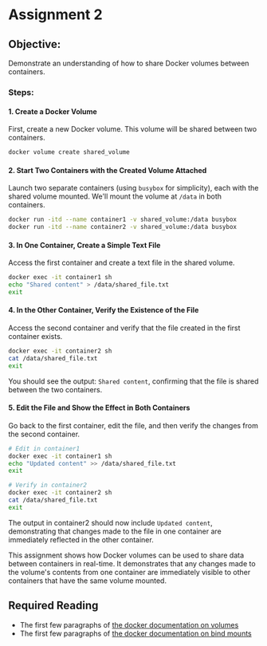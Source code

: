# Assignment 2

## **Objective:**

Demonstrate an understanding of how to share Docker volumes between containers.

### **Steps:**

#### 1. Create a Docker Volume

First, create a new Docker volume. This volume will be shared between two containers.

```bash
docker volume create shared_volume
```

#### 2. Start Two Containers with the Created Volume Attached

Launch two separate containers (using `busybox` for simplicity), each with the shared volume mounted. We'll mount the volume at `/data` in both containers.

```bash
docker run -itd --name container1 -v shared_volume:/data busybox
docker run -itd --name container2 -v shared_volume:/data busybox
```

#### 3. In One Container, Create a Simple Text File

Access the first container and create a text file in the shared volume.

```bash
docker exec -it container1 sh
echo "Shared content" > /data/shared_file.txt
exit
```

#### 4. In the Other Container, Verify the Existence of the File

Access the second container and verify that the file created in the first container exists.

```bash
docker exec -it container2 sh
cat /data/shared_file.txt
exit
```

You should see the output: `Shared content`, confirming that the file is shared between the two containers.

#### 5. Edit the File and Show the Effect in Both Containers

Go back to the first container, edit the file, and then verify the changes from the second container.

```bash
# Edit in container1
docker exec -it container1 sh
echo "Updated content" >> /data/shared_file.txt
exit

# Verify in container2
docker exec -it container2 sh
cat /data/shared_file.txt
exit
```

The output in container2 should now include `Updated content`, demonstrating that changes made to the file in one container are immediately reflected in the other container.

This assignment shows how Docker volumes can be used to share data between containers in real-time. It demonstrates that any changes made to the volume's contents from one container are immediately visible to other containers that have the same volume mounted.

## Required Reading

- The first few paragraphs of [the docker documentation on volumes](https://docs.docker.com/storage/volumes/)
- The first few paragraphs of [the docker documentation on bind mounts](https://docs.docker.com/storage/bind-mounts/)
